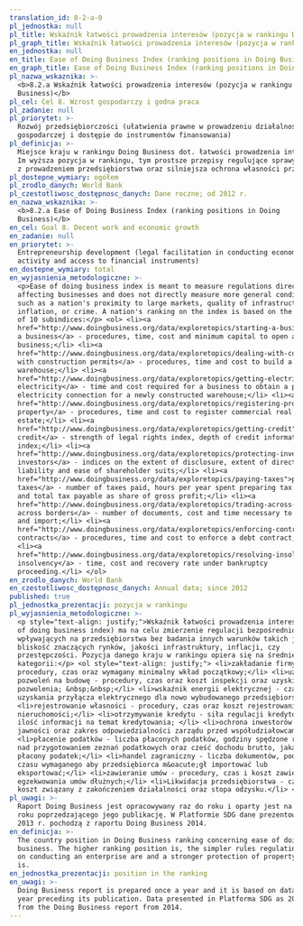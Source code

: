```yaml
---
translation_id: 8-2-a-0
pl_jednostka: null
pl_title: Wskaźnik łatwości prowadzenia interesów (pozycja w rankingu Doing Business)
pl_graph_title: Wskaźnik łatwości prowadzenia interesów (pozycja w rankingu Doing Business)
en_jednostka: null
en_title: Ease of Doing Business Index (ranking positions in Doing Business)
en_graph_title: Ease of Doing Business Index (ranking positions in Doing Business)
pl_nazwa_wskaznika: >-
  <b>8.2.a Wskaźnik łatwości prowadzenia interesów (pozycja w rankingu Doing
  Business)</b>
pl_cel: Cel 8. Wzrost gospodarczy i godna praca
pl_zadanie: null
pl_priorytet: >-
  Rozwój przedsiębiorczości (ułatwienia prawne w prowadzeniu działalności
  gospodarczej i dostępie do instrumentów finansowania)
pl_definicja: >-
  Miejsce kraju w rankingu Doing Business dot. łatwości prowadzenia interesów.
  Im wyższa pozycja w rankingu, tym prostsze przepisy regulujące sprawy związane
  z prowadzeniem przedsiębiorstwa oraz silniejsza ochrona własności przez prawo.
pl_dostepne_wymiary: ogółem
pl_zrodlo_danych: World Bank
pl_czestotliwosc_dostępnosc_danych: Dane roczne; od 2012 r.
en_nazwa_wskaznika: >-
  <b>8.2.a Ease of Doing Business Index (ranking positions in Doing
  Business)</b>
en_cel: Goal 8. Decent work and economic growth
en_zadanie: null
en_priorytet: >-
  Entrepreneurship development (legal facilitation in conducting economic
  activity and access to financial instruments)
en_dostepne_wymiary: total
en_wyjasnienia_metodologiczne: >-
  <p>Ease of doing business index is meant to measure regulations directly
  affecting businesses and does not directly measure more general conditions
  such as a nation's proximity to large markets, quality of infrastructure,
  inflation, or crime. A nation's ranking on the index is based on the average
  of 10 subindices:</p> <ol> <li><a
  href="http://www.doingbusiness.org/data/exploretopics/starting-a-business">starting
  a business</a> - procedures, time, cost and minimum capital to open a new
  business;</li> <li><a
  href="http://www.doingbusiness.org/data/exploretopics/dealing-with-construction-permits">dealing
  with construction permits</a> - procedures, time and cost to build a
  warehouse;</li> <li><a
  href="http://www.doingbusiness.org/data/exploretopics/getting-electricity">getting
  electricity</a> - time and cost required for a business to obtain a permanent
  electricity connection for a newly constructed warehouse;</li> <li><a
  href="http://www.doingbusiness.org/data/exploretopics/registering-property">registering
  property</a> - procedures, time and cost to register commercial real
  estate;</li> <li><a
  href="http://www.doingbusiness.org/data/exploretopics/getting-credit">getting
  credit</a> - strength of legal rights index, depth of credit information
  index;</li> <li><a
  href="http://www.doingbusiness.org/data/exploretopics/protecting-investors">protecting
  investors</a> - indices on the extent of disclosure, extent of director
  liability and ease of shareholder suits;</li> <li><a
  href="http://www.doingbusiness.org/data/exploretopics/paying-taxes">paying
  taxes</a> - number of taxes paid, hours per year spent preparing tax returns
  and total tax payable as share of gross profit;</li> <li><a
  href="http://www.doingbusiness.org/data/exploretopics/trading-across-borders">trading
  across borders</a> - number of documents, cost and time necessary to export
  and import;</li> <li><a
  href="http://www.doingbusiness.org/data/exploretopics/enforcing-contracts">enforcing
  contracts</a> - procedures, time and cost to enforce a debt contract;</li>
  <li><a
  href="http://www.doingbusiness.org/data/exploretopics/resolving-insolvency">resolving
  insolvency</a> - time, cost and recovery rate under bankruptcy
  proceeding.</li> </ol>
en_zrodlo_danych: World Bank
en_czestotliwosc_dostępnosc_danych: Annual data; since 2012
published: true
pl_jednostka_prezentacji: pozycja w rankingu
pl_wyjasnienia_metodologiczne: >-
  <p style="text-align: justify;">Wskaźnik łatwości prowadzenia interesów (Easy
  of doing business index) ma na celu zmierzenie regulacji bezpośrednio
  wpływających na przedsiębiorstwa bez badania innych warunków takich jak
  bliskość znaczących rynków, jakości infrastruktury, inflacji, czy
  przestępczości. Pozycja danego kraju w rankingu opiera się na średniej z 10
  kategorii:</p> <ol style="text-align: justify;"> <li>zakładanie firmy -
  procedury, czas oraz wymagany minimalny wkład początkowy;</li> <li>uzyskiwanie
  pozwoleń na budowę - procedury, czas oraz koszt inspekcji oraz uzyskiwania
  pozwolenia; &nbsp;&nbsp;</li> <li>wskaźnik energii elektrycznej - czas i koszt
  uzyskania przyłącza elektrycznego dla nowo wybudowanego przedsiębiorstwa;</li>
  <li>rejestrowanie własności - procedury, czas oraz koszt rejestrowania
  nieruchomości;</li> <li>otrzymywanie kredytu - siła regulacji kredytów oraz
  ilość informacji na temat kredytowania; </li> <li>ochrona inwestorów - zakres
  jawności oraz zakres odpowiedzialności zarządu przed współudziałowcami;</li>
  <li>płacenie podatków - liczba płaconych podatków, godziny spędzone rocznie
  nad przygotowaniem zeznań podatkowych oraz cześć dochodu brutto, jaką stanowi
  płacony podatek;</li> <li>handel zagraniczny - liczba dokumentów, podpisów i
  czasu wymaganego aby przedsiębiorca m&oacute;gł importować lub
  eksportować;</li> <li>zawieranie umów - procedury, czas i koszt zawierania i
  egzekwowania umów dłużnych;</li> <li>Likwidacja przedsiębiorstwa - czas i
  koszt związany z zakończeniem działalności oraz stopa odzysku.</li> </ol>
pl_uwagi: >-
  Raport Doing Business jest opracowywany raz do roku i oparty jest na danych z
  roku poprzedzającego jego publikację. W Platformie SDG dane prezentowane jako
  2013 r. pochodzą z raportu Doing Business 2014.
en_definicja: >-
  The country position in Doing Business ranking concerning ease of doing
  business. The higher ranking position is, the simpler rules regulating matters
  on conducting an enterprise are and a stronger protection of property by law
  is.
en_jednostka_prezentacji: position in the ranking
en_uwagi: >-
  Doing Business report is prepared once a year and it is based on data from the
  year preceding its publication. Data presented in Platforma SDG as 2013 come
  from the Doing Business report from 2014.
---
```

